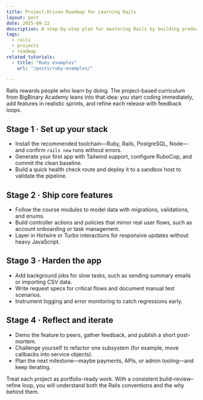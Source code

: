 ```yaml
---
title: Project-Driven Roadmap for Learning Rails
layout: post
date: 2025-09-22
description: A step-by-step plan for mastering Rails by building production-style features.
tags:
  - rails
  - projects
  - roadmap
related_tutorials:
  - title: "Ruby examples"
    url: "/posts/ruby-examples/"

---
```


Rails rewards people who learn by doing. The project-based curriculum from BigBinary Academy leans into that idea: you start coding immediately, add features in realistic sprints, and refine each release with feedback loops.

## Stage 1 · Set up your stack

- Install the recommended toolchain—Ruby, Rails, PostgreSQL, Node—and confirm `rails new` runs without errors.
- Generate your first app with Tailwind support, configure RuboCop, and commit the clean baseline.
- Build a quick health check route and deploy it to a sandbox host to validate the pipeline.

## Stage 2 · Ship core features

- Follow the course modules to model data with migrations, validations, and enums.
- Build controller actions and policies that mirror real user flows, such as account onboarding or task management.
- Layer in Hotwire or Turbo interactions for responsive updates without heavy JavaScript.

## Stage 3 · Harden the app

- Add background jobs for slow tasks, such as sending summary emails or importing CSV data.
- Write request specs for critical flows and document manual test scenarios.
- Instrument logging and error monitoring to catch regressions early.

## Stage 4 · Reflect and iterate

- Demo the feature to peers, gather feedback, and publish a short post-mortem.
- Challenge yourself to refactor one subsystem (for example, move callbacks into service objects).
- Plan the next milestone—maybe payments, APIs, or admin tooling—and keep iterating.

Treat each project as portfolio-ready work. With a consistent build–review–refine loop, you will understand both the Rails conventions and the why behind them.
